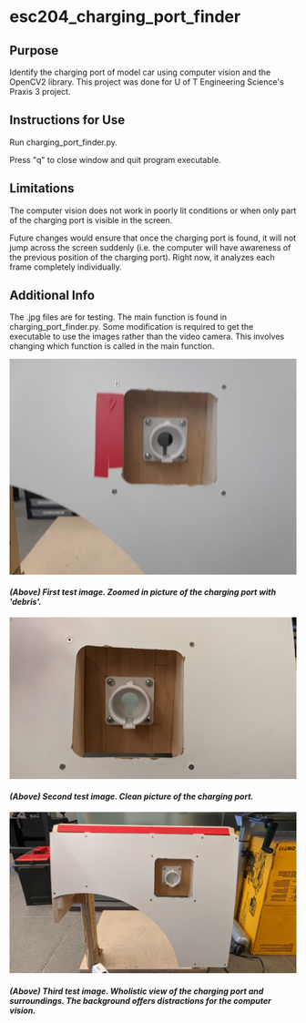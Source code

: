 # esc204_charging_port_finder
## Purpose
Identify the charging port of model car using computer vision and the OpenCV2 library. This project was done for U of T Engineering Science's Praxis 3 project.

## Instructions for Use
Run charging_port_finder.py.

Press "q" to close window and quit program executable.

## Limitations
The computer vision does not work in poorly lit conditions or when only part of the charging port is visible in the screen.

Future changes would ensure that once the charging port is found, it will not jump across the screen suddenly (i.e. the computer will have awareness of the previous position of the charging port). Right now, it analyzes each frame completely individually.

## Additional Info
The .jpg files are for testing. The main function is found in charging_port_finder.py. Some modification is required to get the executable to use the images rather than the video camera. This involves changing which function is called in the main function.

![](test_port_0.jpg)
#### *(Above) First test image. Zoomed in picture of the charging port with 'debris'.*

![](test_port_1.jpg)
#### *(Above) Second test image. Clean picture of the charging port.*

![](test_port_2.jpg)
#### *(Above) Third test image. Wholistic view of the charging port and surroundings. The background offers distractions for the computer vision.*
